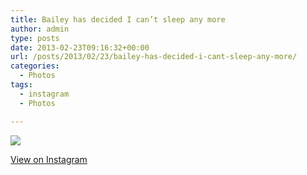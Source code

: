 ```yaml
---
title: Bailey has decided I can’t sleep any more
author: admin
type: posts
date: 2013-02-23T09:16:32+00:00
url: /posts/2013/02/23/bailey-has-decided-i-cant-sleep-any-more/
categories:
  - Photos
tags:
  - instagram
  - Photos

---
```

![][1]

<p class="view-instagram">
  <a href="http://instagr.am/p/WEXBVSqllo/">View on Instagram</a>
</p>

 [1]: http://lobban.org/wordpress//HLIC/991a902d29bfb4612b92abeb34eb5c51.jpg